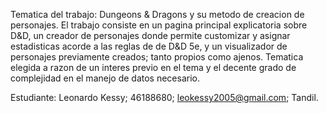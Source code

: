 Tematica del trabajo: Dungeons & Dragons y su metodo de creacion de personajes.
El trabajo consiste en un pagina principal explicatoria sobre D&D, 
un creador de personajes donde permite customizar y asignar estadisticas acorde a las reglas de de D&D 5e,
y un visualizador de personajes previamente creados; tanto propios como ajenos.
Tematica elegida a razon de un interes previo en el tema y el decente grado de complejidad en el manejo de datos necesario.

Estudiante: Leonardo Kessy; 46188680; leokessy2005@gmail.com; Tandil.